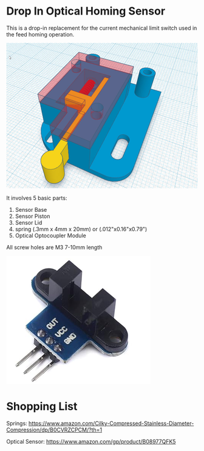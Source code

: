 # Drop In Optical Homing Sensor

This is a drop-in replacement for the current mechanical limit switch used in the feed homing operation. 

![alt text](imgs/sensor3d.jpg)

It involves 5 basic parts:

1. Sensor Base
2. Sensor Piston
3. Sensor Lid
4. spring (.3mm x 4mm x 20mm) or (.012"x0.16"x0.79") 
5. Optical Optocoupler Module

All screw holes are M3  7-10mm length

![alt text](imgs/sensor_amz.png)


# Shopping List

Springs: https://www.amazon.com/Cilky-Compressed-Stainless-Diameter-Compression/dp/B0CVRZCPCM/?th=1

Optical Sensor: https://www.amazon.com/gp/product/B08977QFK5
